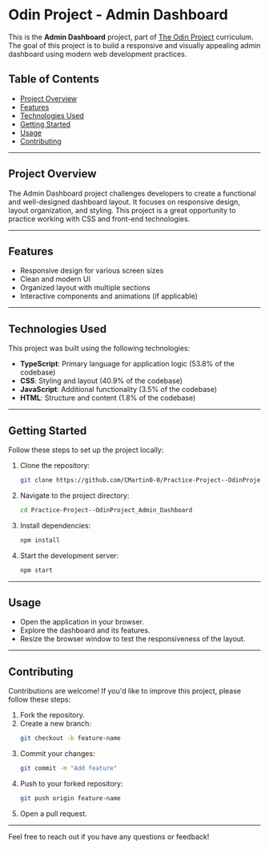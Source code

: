# Odin Project - Admin Dashboard

This is the **Admin Dashboard** project, part of [The Odin Project](https://www.theodinproject.com/lessons/node-path-intermediate-html-and-css-admin-dashboard) curriculum. The goal of this project is to build a responsive and visually appealing admin dashboard using modern web development practices.

## Table of Contents
- [Project Overview](#project-overview)
- [Features](#features)
- [Technologies Used](#technologies-used)
- [Getting Started](#getting-started)
- [Usage](#usage)
- [Contributing](#contributing)

---

## Project Overview

The Admin Dashboard project challenges developers to create a functional and well-designed dashboard layout. It focuses on responsive design, layout organization, and styling. This project is a great opportunity to practice working with CSS and front-end technologies.

---

## Features

- Responsive design for various screen sizes
- Clean and modern UI
- Organized layout with multiple sections
- Interactive components and animations (if applicable)

---

## Technologies Used

This project was built using the following technologies:

- **TypeScript**: Primary language for application logic (53.8% of the codebase)
- **CSS**: Styling and layout (40.9% of the codebase)
- **JavaScript**: Additional functionality (3.5% of the codebase)
- **HTML**: Structure and content (1.8% of the codebase)

---

## Getting Started

Follow these steps to set up the project locally:

1. Clone the repository:
   ```bash
   git clone https://github.com/CMartin0-0/Practice-Project--OdinProject_Admin_Dashboard.git
   ```
2. Navigate to the project directory:
   ```bash
   cd Practice-Project--OdinProject_Admin_Dashboard
   ```
3. Install dependencies:
   ```bash
   npm install
   ```
4. Start the development server:
   ```bash
   npm start
   ```

---

## Usage

- Open the application in your browser.
- Explore the dashboard and its features.
- Resize the browser window to test the responsiveness of the layout.

---

## Contributing

Contributions are welcome! If you'd like to improve this project, please follow these steps:

1. Fork the repository.
2. Create a new branch:
   ```bash
   git checkout -b feature-name
   ```
3. Commit your changes:
   ```bash
   git commit -m "Add feature"
   ```
4. Push to your forked repository:
   ```bash
   git push origin feature-name
   ```
5. Open a pull request.

---

Feel free to reach out if you have any questions or feedback!
